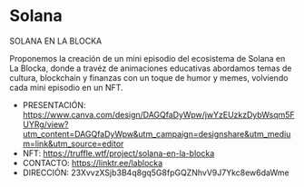 # Solana
SOLANA EN LA BLOCKA

Proponemos la creación de un mini episodio del ecosistema de Solana en La Blocka, donde a travéz de animaciones educativas abordamos temas de cultura, blockchain y finanzas con un toque de humor y memes, volviendo cada mini episodio en un NFT.

- PRESENTACIÓN: https://www.canva.com/design/DAGQfaDyWpw/jwYzEUzkzDybWsqm5FUYRg/view?utm_content=DAGQfaDyWpw&utm_campaign=designshare&utm_medium=link&utm_source=editor
- NFT: https://truffle.wtf/project/solana-en-la-blocka
- CONTACTO: https://linktr.ee/lablocka
- DIRECCIÓN: 23XvvzXSjb3B4q8gq5G8fpGQZNhvV9J7Ykc8ew6daWme
